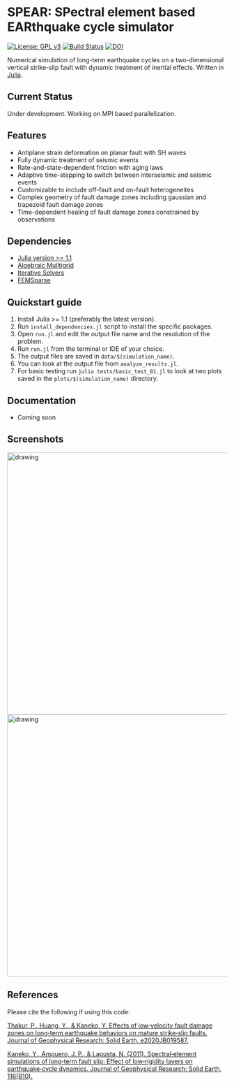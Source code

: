 # SPEAR: SPectral element based EARthquake cycle simulator 

[![License: GPL v3](https://img.shields.io/badge/License-GPLv3-blue.svg)](https://www.gnu.org/licenses/gpl-3.0) [![Build Status](https://travis-ci.com/thehalfspace/Spear.svg?branch=master)](https://travis-ci.com/thehalfspace/Spear) [![DOI](https://zenodo.org/badge/296673471.svg)](https://zenodo.org/badge/latestdoi/296673471)


Numerical simulation of long-term earthquake cycles on a two-dimensional vertical strike-slip fault with dynamic treatment of inertial effects. Written in [Julia](https://julialang.org).

## Current Status
Under development. Working on MPI based parallelization.

## Features
- Antiplane strain deformation on planar fault with SH waves
- Fully dynamic treatment of seismic events
- Rate-and-state-dependent friction with aging laws 
- Adaptive time-stepping to switch between interseismic and seismic events 
- Customizable to include off-fault and on-fault heterogeneites
- Complex geometry of fault damage zones including gaussian and trapezoid fault damage zones
- Time-dependent healing of fault damage zones constrained by observations

## Dependencies
- [Julia version >= 1.1](https://julialang.org)
- [Algebraic Mulltigrid](https://github.com/JuliaLinearAlgebra/AlgebraicMultigrid.jl)
- [Iterative Solvers](https://github.com/JuliaMath/IterativeSolvers.jl)
- [FEMSparse](https://github.com/ahojukka5/FEMSparse.jl)

## Quickstart guide
1. Install Julia >= 1.1 (preferably the latest version).
2. Run `install_dependencies.jl` script to install the specific packages.
3. Open `run.jl` and edit the output file name and the resolution of the problem.
4. Run `run.jl` from the terminal or IDE of your choice.
5. The output files are saved in `data/$(simulation_name)`.
6. You can look at the output file from `analyze_results.jl`.
7. For basic testing run `julia tests/basic_test_01.jl` to look at two plots saved in the `plots/$(simulation_name)` directory.

## Documentation
- Coming soon

## Screenshots
<img src="https://github.com/thehalfspace/Spear/blob/master/plots/example/cumulative_slip.png" alt="drawing" width="600"/>
<img src="https://github.com/thehalfspace/Spear/blob/master/plots/example/Vfmax01.png" alt="drawing" width="600"/>


## References
Please cite the following if using this code:

[Thakur, P., Huang, Y., & Kaneko, Y. Effects of low‐velocity fault damage zones on long‐term earthquake behaviors on mature strike‐slip faults. Journal of Geophysical Research: Solid Earth, e2020JB019587.](https://agupubs.onlinelibrary.wiley.com/doi/full/10.1029/2020JB019587)

[Kaneko, Y., Ampuero, J. P., & Lapusta, N. (2011). Spectral‐element simulations of long‐term fault slip: Effect of low‐rigidity layers on earthquake‐cycle dynamics. Journal of Geophysical Research: Solid Earth, 116(B10).](https://agupubs.onlinelibrary.wiley.com/doi/full/10.1029/2011JB008395)
